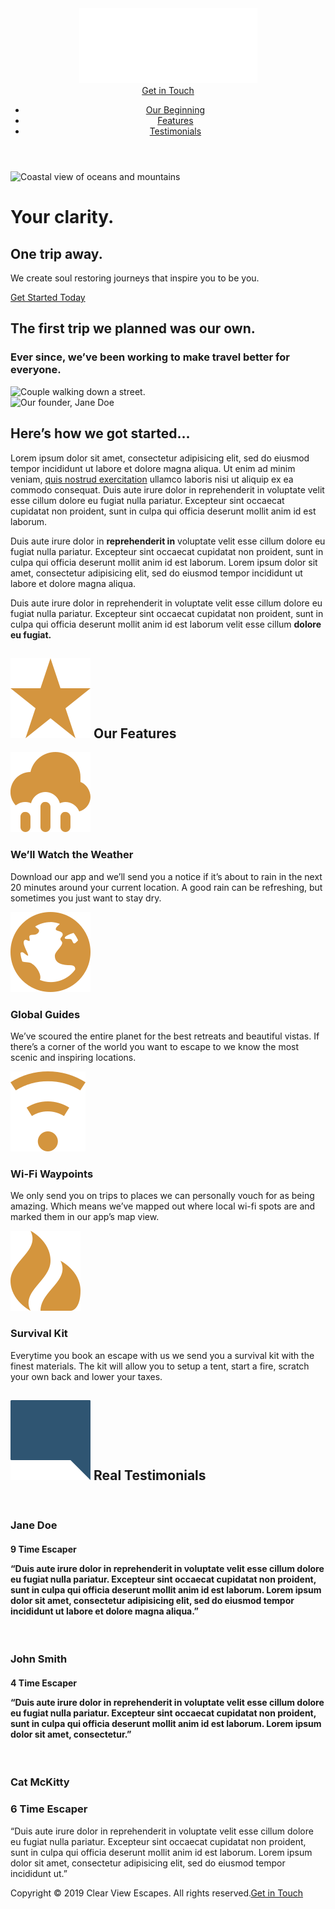<!doctype html><html><head><meta name="viewport" content="width=device-width,initial-scale=1"/><link href="https://fonts.googleapis.com/css?family=Roboto:400,100,300,500,700" rel="stylesheet"><title>Clear View Escapes</title><meta name="keywords" content="Travel planning, travel bundles, travel escapes"><meta name="description" content="Your clarity. One trip away. We create soul restoring journeys that inspire you to be you."><script defer="defer" src="76.bcaa254e2a5c85b3ba9d.js"></script><script defer="defer" src="main.7ccbaf1ca258cdea7ae5.js"></script><link href="styles.7ccbaf1ca258cdea7ae5.css" rel="stylesheet"></head><body><header class="site-header"><div class="wrapper"><div class="site-header__logo"><img src="assets/images/icons/clear-view-escapes.svg"></div><div class="site-header__menu-icon"><div class="site-header__menu-icon__middle"></div></div><div class="site-header__menu-content"><div class="site-header__btn-container"><a class="btn open-modal" href="#">Get in Touch</a></div><nav class="primary-nav primary-nav--pull-right"><ul><li><a id="our-beginning-link" href="#our-beginning">Our Beginning</a></li><li><a id="features-link" href="#features">Features</a></li><li><a id="testimonials-link" href="#testimonials">Testimonials</a></li></ul></nav></div></div></header><div class="large-hero"><picture class="large-hero__image"><source srcset="assets/images/hero--large.jpg 1920w, assets/images/hero--large-hi-dpi.jpg 3840w" media="(min-width: 1380px)"><source srcset="assets/images/hero--medium.jpg 1380w, assets/images/hero--medium-hi-dpi.jpg 2760w" media="(min-width: 990px)"><source srcset="assets/images/hero--small.jpg 990w, assets/images/hero--small-hi-dpi.jpg 1980w" media="(min-width: 640px)"><img srcset="assets/images/hero--smaller.jpg 640w, assets/images/hero--smaller-hi-dpi.jpg 1280w" alt="Coastal view of oceans and mountains"></picture><div class="large-hero__text-content"><div class="wrapper"><h1 class="large-hero__title">Your clarity.</h1><h2 class="large-hero__subtitle">One trip away.</h2><p class="large-hero__description">We create soul restoring journeys that inspire you to be you.</p><p><a class="btn btn--orange btn--large open-modal" href="#">Get Started Today</a></p></div></div></div><div id="our-beginning" class="page-section" data-matching-link="#our-beginning-link"><div class="wrapper"><h2 class="headline headline--centered headline--light headline--b-margin-small">The first trip we planned <strong>was our own.</strong></h2><h3 class="headline headline--centered headline--light headline--b-margin-large headline--orange headline--small headline--narrow">Ever since, we&rsquo;ve been working to make travel <strong>better for everyone.</strong></h3><div class="wrapper wrapper--medium wrapper--b-margin"><img class="lazyload" data-sizes="(min-width: 970px) 976px, 100vw" data-srcset="assets/images/first-trip-low-res.jpg 565w, assets/images/first-trip.jpg 976w, assets/images/first-trip-hi-dpi.jpg 1952w" alt="Couple walking down a street."></div><div class="row row--gutters"><div class="row__medium-4 row__medium-4--larger row__b-margin-until-medium"><picture><source sizes="404px" data-srcset="assets/images/our-start.jpg 404w, assets/images/our-start-hi-dpi.jpg 808w" media="(min-width: 1020px)"><source sizes="320px" data-srcset="assets/images/our-start-portrait.jpg 404w, assets/images/our-start-portrait-hi-dpi.jpg 808w" media="(min-width: 800px)"><img class="lazyload" data-srcset="assets/images/our-start-landscape.jpg 800w, assets/images/our-start-landscape-hi-dpi.jpg 1600w" alt="Our founder, Jane Doe"></picture></div><div class="row__medium-8 row__medium-8--smaller"><div class="generic-content-container"><h2 class="headline headline--no-t-margin">Here&rsquo;s how we got started&hellip;</h2><p>Lorem ipsum dolor sit amet, consectetur adipisicing elit, sed do eiusmod tempor incididunt ut labore et dolore magna aliqua. Ut enim ad minim veniam, <a href="#">quis nostrud exercitation</a> ullamco laboris nisi ut aliquip ex ea commodo consequat. Duis aute irure dolor in reprehenderit in voluptate velit esse cillum dolore eu fugiat nulla pariatur. Excepteur sint occaecat cupidatat non proident, sunt in culpa qui officia deserunt mollit anim id est laborum.</p><p>Duis aute irure dolor in <strong>reprehenderit in</strong> voluptate velit esse cillum dolore eu fugiat nulla pariatur. Excepteur sint occaecat cupidatat non proident, sunt in culpa qui officia deserunt mollit anim id est laborum. Lorem ipsum dolor sit amet, consectetur adipisicing elit, sed do eiusmod tempor incididunt ut labore et dolore magna aliqua.</p><p>Duis aute irure dolor in reprehenderit in voluptate velit esse cillum dolore eu fugiat nulla pariatur. Excepteur sint occaecat cupidatat non proident, sunt in culpa qui officia deserunt mollit anim id est laborum velit esse cillum <strong>dolore eu fugiat.</strong></p></div></div></div></div></div><div id="features" class="page-section page-section--blue" data-matching-link="#features-link"><div class="wrapper"><h2 class="section-title"><img class="section-title__icon" src="assets/images/icons/star.svg"> Our <strong>Features</strong></h2><div class="row row--gutters-large generic-content-container"><div class="row__medium-6"><div class="feature-item"><img class="feature-item__icon" src="assets/images/icons/rain.svg"><h3 class="feature-item__title">We&rsquo;ll Watch the Weather</h3><p>Download our app and we&rsquo;ll send you a notice if it&rsquo;s about to rain in the next 20 minutes around your current location. A good rain can be refreshing, but sometimes you just want to stay dry.</p></div><div class="feature-item"><img class="feature-item__icon" src="assets/images/icons/globe.svg"><h3 class="feature-item__title">Global Guides</h3><p>We&rsquo;ve scoured the entire planet for the best retreats and beautiful vistas. If there&rsquo;s a corner of the world you want to escape to we know the most scenic and inspiring locations.</p></div></div><div class="row__medium-6"><div class="feature-item"><img class="feature-item__icon" src="assets/images/icons/wifi.svg"><h3 class="feature-item__title">Wi-Fi Waypoints</h3><p>We only send you on trips to places we can personally vouch for as being amazing. Which means we&rsquo;ve mapped out where local wi-fi spots are and marked them in our app&rsquo;s map view.</p></div><div class="feature-item"><img class="feature-item__icon" src="assets/images/icons/fire.svg"><h3 class="feature-item__title">Survival Kit</h3><p>Everytime you book an escape with us we send you a survival kit with the finest materials. The kit will allow you to setup a tent, start a fire, scratch your own back and lower your taxes.</p></div></div></div></div></div><div id="testimonials" class="page-section page-section--no-b-padding-until-large page-section--testimonials" data-matching-link="#testimonials-link"><div class="wrapper wrapper--no-padding-until-large"><h2 class="section-title section-title--blue"><img class="section-title__icon" src="assets/images/icons/comment.svg"> Real <strong>Testimonials</strong></h2><div class="row row--gutters row--equal-heights-at-large row--gutters-small generic-content-container row--t-padding"><div class="row__large-4"><div class="testimonial"><div class="testimonial__photo"><img class="lazyload" sizes="160px" data-srcset="assets/images/testimonial-jane.jpg 160w, assets/images/testimonial-jane-hi-dpi.jpg 320w"></div><h3 class="testimonial__title">Jane Doe</h3><h4 class="testimonial__subtitle">9 Time Escaper<p>&ldquo;Duis aute irure dolor in reprehenderit in voluptate velit esse cillum dolore eu fugiat nulla pariatur. Excepteur sint occaecat cupidatat non proident, sunt in culpa qui officia deserunt mollit anim id est laborum. Lorem ipsum dolor sit amet, consectetur adipisicing elit, sed do eiusmod tempor incididunt ut labore et dolore magna aliqua.&rdquo;</p></h4></div></div><div class="row__large-4"><div class="testimonial"><div class="testimonial__photo"><img class="lazyload" sizes="160px" data-srcset="assets/images/testimonial-john.jpg 160w, assets/images/testimonial-john-hi-dpi.jpg 320w"></div><h3 class="testimonial__title">John Smith</h3><h4 class="testimonial__subtitle">4 Time Escaper<p>&ldquo;Duis aute irure dolor in reprehenderit in voluptate velit esse cillum dolore eu fugiat nulla pariatur. Excepteur sint occaecat cupidatat non proident, sunt in culpa qui officia deserunt mollit anim id est laborum. Lorem ipsum dolor sit amet, consectetur.&rdquo;</p></h4></div></div><div class="row__large-4"><div class="testimonial testimonial--last"><div class="testimonial__photo"><img class="lazyload" sizes="160px" data-srcset="assets/images/testimonial-cat.jpg 160w, assets/images/testimonial-cat-hi-dpi.jpg 320w"></div><h3 class="testimonial__title">Cat McKitty</h3><h3 class="testimonial__subtitle">6 Time Escaper</h3><p>&ldquo;Duis aute irure dolor in reprehenderit in voluptate velit esse cillum dolore eu fugiat nulla pariatur. Excepteur sint occaecat cupidatat non proident, sunt in culpa qui officia deserunt mollit anim id est laborum. Lorem ipsum dolor sit amet, consectetur adipisicing elit, sed do eiusmod tempor incididunt ut.&rdquo;</p></div></div></div></div></div><footer class="site-footer"><div class="wrapper"><p><span class="site-footer__text">Copyright &copy; 2019 Clear View Escapes. All rights reserved.</span><a class="btn btn--orange open-modal" href="#">Get in Touch</a></p></div></footer></body></html>